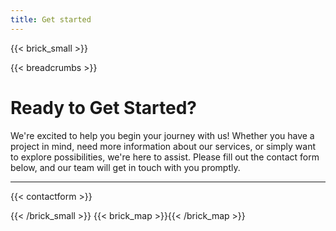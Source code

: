 ```yaml
---
title: Get started
---
```

{{< brick_small >}}

{{< breadcrumbs >}}

# Ready to Get Started?

We're excited to help you begin your journey with us! Whether you have a project in mind, need more information about our services, or simply want to explore possibilities, we're here to assist. Please fill out the contact form below, and our team will get in touch with you promptly.

---

{{< contactform >}}

{{< /brick_small >}}
{{< brick_map >}}{{< /brick_map >}}
